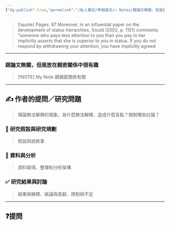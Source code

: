```yaml
---
{"dg-publish":true,"permalink":"/私人筆記/李樹論文/✍️ Notes/跟論文無關，但是放在親密關係中很有趣/","title":"跟論文無關，但是放在親密關係中很有趣","tags":["李樹論文","跟論文無關","親密關係"],"noteIcon":"3","created":"2025-06-10T19:14:44.000+08:00","updated":"2025-06-10T19:20:00.688+08:00"}
---
```






> [!quote] Pages: 97
> Moreover, in an influential paper on the development of status hierarchies, Gould (2002, p. 1151) comments “someone who pays less attention to you than you pay to her implicitly asserts that she is superior to you in status. If you do not respond by withdrawing your attention, you have implicitly agreed


----


### 跟論文無關，但是放在親密關係中很有趣

> [!NOTE] My Note
> 跟親密關係有關



---

## ✍️ 作者的提問／研究問題

> 理論無法解釋的現象，為什麼無法解釋、造成什麼盲點？限制哪些討論？


### 🎯 研究假設與研究規劃
> 假設與說故事


### 🔢 資料與分析
> 資料取得、整理和分析架構


### ✅ 研究結果與討論
> 結果與解釋、結論與貢獻、限制與不足


---
## ❓提問

